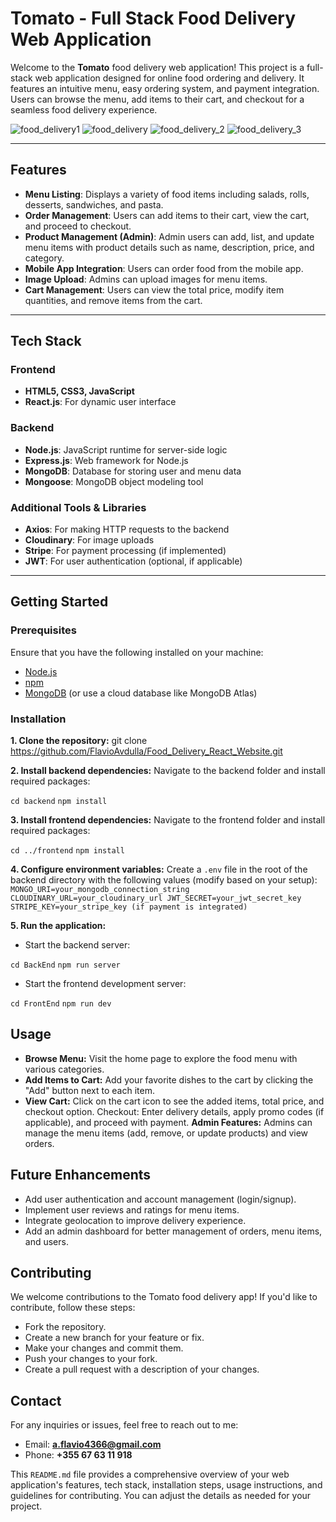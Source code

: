 # Tomato - Full Stack Food Delivery Web Application

Welcome to the **Tomato** food delivery web application! This project is a full-stack web application designed for online food ordering and delivery. It features an intuitive menu, easy ordering system, and payment integration. Users can browse the menu, add items to their cart, and checkout for a seamless food delivery experience.

![food_delivery1](https://github.com/user-attachments/assets/e5259e65-58f2-44f1-ac1b-9421a7dc3e96)
![food_delivery](https://github.com/user-attachments/assets/672d57c1-4ada-44f2-812f-d5cd88a2d546)
![food_delivery_2](https://github.com/user-attachments/assets/85207ea1-7b46-46a7-a448-7a065c4eded6)
![food_delivery_3](https://github.com/user-attachments/assets/322a922e-a4ad-41db-9659-f7f20e89ea4a)


---

## Features

- **Menu Listing**: Displays a variety of food items including salads, rolls, desserts, sandwiches, and pasta.
- **Order Management**: Users can add items to their cart, view the cart, and proceed to checkout.
- **Product Management (Admin)**: Admin users can add, list, and update menu items with product details such as name, description, price, and category.
- **Mobile App Integration**: Users can order food from the mobile app.
- **Image Upload**: Admins can upload images for menu items.
- **Cart Management**: Users can view the total price, modify item quantities, and remove items from the cart.

---

## Tech Stack

### Frontend
- **HTML5, CSS3, JavaScript**
- **React.js**: For dynamic user interface

### Backend
- **Node.js**: JavaScript runtime for server-side logic
- **Express.js**: Web framework for Node.js
- **MongoDB**: Database for storing user and menu data
- **Mongoose**: MongoDB object modeling tool

### Additional Tools & Libraries
- **Axios**: For making HTTP requests to the backend
- **Cloudinary**: For image uploads
- **Stripe**: For payment processing (if implemented)
- **JWT**: For user authentication (optional, if applicable)

---

## Getting Started

### Prerequisites

Ensure that you have the following installed on your machine:

- [Node.js](https://nodejs.org/)
- [npm](https://www.npmjs.com/)
- [MongoDB](https://www.mongodb.com/) (or use a cloud database like MongoDB Atlas)

### Installation

**1. Clone the repository:**
git clone https://github.com/FlavioAvdulla/Food_Delivery_React_Website.git

**2. Install backend dependencies:**
Navigate to the backend folder and install required packages:

`
cd backend
`
`
npm install
`

**3. Install frontend dependencies:**
Navigate to the frontend folder and install required packages:

`
cd ../frontend
`
`
npm install
`

**4. Configure environment variables:**
Create a `.env` file in the root of the backend directory with the following values (modify based on your setup):
`
MONGO_URI=your_mongodb_connection_string
CLOUDINARY_URL=your_cloudinary_url
JWT_SECRET=your_jwt_secret_key
STRIPE_KEY=your_stripe_key (if payment is integrated)
`

**5. Run the application:**
- Start the backend server:

`
cd BackEnd
`
`
npm run server
`
- Start the frontend development server:

`
cd FrontEnd
`
`
npm run dev
`

## Usage
- **Browse Menu:** Visit the home page to explore the food menu with various categories.
- **Add Items to Cart:** Add your favorite dishes to the cart by clicking the "Add" button next to each item.
- **View Cart:** Click on the cart icon to see the added items, total price, and checkout option.
Checkout: Enter delivery details, apply promo codes (if applicable), and proceed with payment.
**Admin Features:** Admins can manage the menu items (add, remove, or update products) and view orders.

## Future Enhancements
- Add user authentication and account management (login/signup).
- Implement user reviews and ratings for menu items.
- Integrate geolocation to improve delivery experience.
- Add an admin dashboard for better management of orders, menu items, and users.

## Contributing
We welcome contributions to the Tomato food delivery app! If you'd like to contribute, follow these steps:
- Fork the repository.
- Create a new branch for your feature or fix.
- Make your changes and commit them.
- Push your changes to your fork.
- Create a pull request with a description of your changes.

## Contact
For any inquiries or issues, feel free to reach out to me:

- Email: **a.flavio4366@gmail.com**
- Phone: **+355 67 63 11 918**


This `README.md` file provides a comprehensive overview of your web application's features, tech stack, installation steps, usage instructions, and guidelines for contributing. You can adjust the details as needed for your project.

